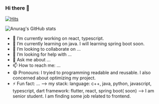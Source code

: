 ### Hi there 👋


[![Hits](https://hits.seeyoufarm.com/api/count/incr/badge.svg?url=https%3A%2F%2Fgithub.com%2Fjessi68%2Fhit-counter&count_bg=%2379C83D&title_bg=%23555555&icon=&icon_color=%23E7E7E7&title=hits&edge_flat=false)](https://hits.seeyoufarm.com)


![Anurag's GitHub stats](https://github-readme-stats.vercel.app/api?username=jessi68&&show_icons=true&theme=dark&show_icons=true)


- 🔭 I’m currently working on react, typescript.
- 🌱 I’m currently learning on java. I will learning spring boot soon.
- 👯 I’m looking to collaborate on ...
- 🤔 I’m looking for help with ...
- 💬 Ask me about ...
- 📫 How to reach me: ...
- 😄 Pronouns: I tryied to programming readable and reusable. I also concerned about optimizing my project.
- ⚡ Fun fact: ...
--> my stack: 
   language: c++, java, python, javascript, typescript, dart
   framework: flutter, react, spring boot( soon)
--> I am senior student. I am finding some job related to frontend.
